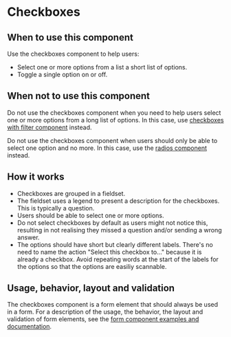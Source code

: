 # Checkboxes

## When to use this component

Use the checkboxes component to help users:

* Select one or more options from a list a short list of options.
* Toggle a single option on or off.

## When not to use this component

Do not use the checkboxes component when you need to help users select one or more options from a long list of options. In this case, use <a href="{{path './checkboxes-with-filter.html'}}">checkboxes with filter component</a> instead.

Do not use the checkboxes component when users should only be able to select one option and no more. In this case, use the <a href="{{path './radios.html'}}">radios component</a> instead.

## How it works

* Checkboxes are grouped in a fieldset.
* The fieldset uses a legend to present a description for the checkboxes. This is typically a question.
* Users should be able to select one or more options.
* Do not select checkboxes by default as users might not notice this, resulting in not realising they missed a question and/or sending a wrong answer.
* The options should have short but clearly different labels. There's no need to name the action "Select this checkbox to..." because it is already a checkbox. Avoid repeating words at the start of the labels for the options so that the options are easiliy scannable.

## Usage, behavior, layout and validation

The checkboxes component is a form element that should always be used in a form. For a description of the usage, the behavior, the layout and validation of form elements, see the <a href="{{path './form.html'}}">form component examples and documentation</a>.
